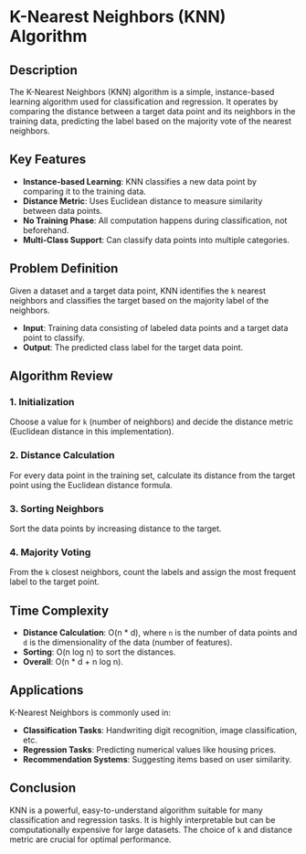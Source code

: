 # K-Nearest Neighbors (KNN) Algorithm

## Description

The K-Nearest Neighbors (KNN) algorithm is a simple, instance-based learning algorithm used for classification and regression. It operates by comparing the distance between a target data point and its neighbors in the training data, predicting the label based on the majority vote of the nearest neighbors.

## Key Features
- **Instance-based Learning**: KNN classifies a new data point by comparing it to the training data.
- **Distance Metric**: Uses Euclidean distance to measure similarity between data points.
- **No Training Phase**: All computation happens during classification, not beforehand.
- **Multi-Class Support**: Can classify data points into multiple categories.

## Problem Definition

Given a dataset and a target data point, KNN identifies the `k` nearest neighbors and classifies the target based on the majority label of the neighbors.

- **Input**: Training data consisting of labeled data points and a target data point to classify.
- **Output**: The predicted class label for the target data point.

## Algorithm Review

### 1. Initialization
Choose a value for `k` (number of neighbors) and decide the distance metric (Euclidean distance in this implementation).

### 2. Distance Calculation
For every data point in the training set, calculate its distance from the target point using the Euclidean distance formula.

### 3. Sorting Neighbors
Sort the data points by increasing distance to the target.

### 4. Majority Voting
From the `k` closest neighbors, count the labels and assign the most frequent label to the target point.

## Time Complexity

- **Distance Calculation**: O(n * d), where `n` is the number of data points and `d` is the dimensionality of the data (number of features).
- **Sorting**: O(n log n) to sort the distances.
- **Overall**: O(n * d + n log n).

## Applications

K-Nearest Neighbors is commonly used in:
- **Classification Tasks**: Handwriting digit recognition, image classification, etc.
- **Regression Tasks**: Predicting numerical values like housing prices.
- **Recommendation Systems**: Suggesting items based on user similarity.

## Conclusion

KNN is a powerful, easy-to-understand algorithm suitable for many classification and regression tasks. It is highly interpretable but can be computationally expensive for large datasets. The choice of `k` and distance metric are crucial for optimal performance.

